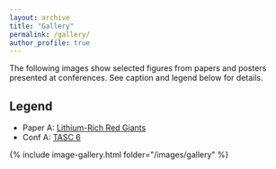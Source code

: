```yaml
---
layout: archive
title: "Gallery"
permalink: /gallery/
author_profile: true
---
```


<!-- {% include base_path %} -->
The following images show selected figures from papers and posters presented at conferences. See caption and legend below for details.

Legend
------
* Paper A: [Lithium-Rich Red Giants]()
* Conf A: [TASC 6](https://fys.kuleuven.be/ster/events/conferences/2020/tasc6)

{% include image-gallery.html folder="/images/gallery" %}

<!-- <div class="half">
  <div> 
    <img src="../images/tasc6_poster_lithium.jpeg" alt="" width="50%">
    <p>Poster presented at <a href="https://fys.kuleuven.be/ster/events/conferences/2020/tasc6">TASC 6</a>.</p>
  </div>
  <div> 
    <img src="../images/tasc6_poster_catalog.jpeg" alt="" width="50%">
    <p>Poster presented at <a href="https://fys.kuleuven.be/ster/events/conferences/2020/tasc6">TASC 6</a>.</p>
  </div>
  <div> 
    <img src="../images/w_vs_m_example.png" alt="" width="50%">
    <p>Figure 5 from paper on <a href="">lithium-rich red giants</a>.</p>
  </div>
  <div> 
    <img src="../images/ruwe.png" alt="" width="50%">
    <p>Figure 17 from paper on <a href="">lithium-rich red giants</a>.</p>
  </div>
</div> -->
